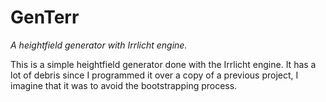 # GenTerr

*A heightfield generator with Irrlicht engine.*

This is a simple heightfield generator done with the Irrlicht engine.
It has a lot of debris since I programmed it over a copy of a previous project,
I imagine that it was to avoid the bootstrapping process.
